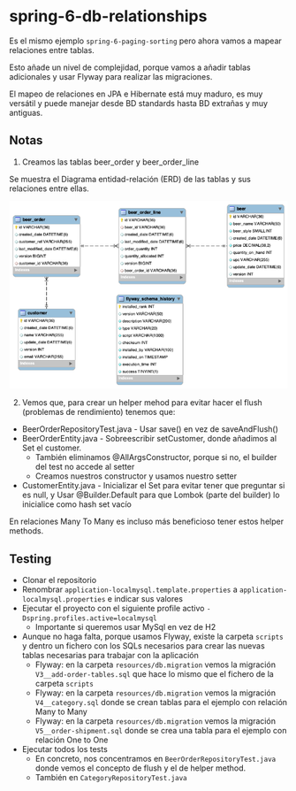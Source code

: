 # spring-6-db-relationships

Es el mismo ejemplo `spring-6-paging-sorting` pero ahora vamos a mapear relaciones entre tablas.

Esto añade un nivel de complejidad, porque vamos a añadir tablas adicionales y usar Flyway para realizar las migraciones.

El mapeo de relaciones en JPA e Hibernate está muy maduro, es muy versátil y puede manejar desde BD standards hasta BD extrañas y muy antiguas.

## Notas

1. Creamos las tablas beer_order y beer_order_line

Se muestra el Diagrama entidad-relación (ERD) de las tablas y sus relaciones entre ellas.

![alt ERD](../images/09-ERD.png)

2. Vemos que, para crear un helper mehod para evitar hacer el flush (problemas de rendimiento) tenemos que:

  - BeerOrderRepositoryTest.java - Usar save() en vez de saveAndFlush()
  - BeerOrderEntity.java - Sobreescribir setCustomer, donde añadimos al Set el customer.
    - También eliminamos @AllArgsConstructor, porque si no, el builder del test no accede al setter
    - Creamos nuestros constructor y usamos nuestro setter
  - CustomerEntity.java - Inicializar el Set para evitar tener que preguntar si es null, y Usar @Builder.Default para que Lombok (parte del builder) lo inicialice como hash set vacío 

  En relaciones Many To Many es incluso más beneficioso tener estos helper methods.

## Testing

- Clonar el repositorio
- Renombrar `application-localmysql.template.properties` a `application-localmysql.properties` e indicar sus valores
- Ejecutar el proyecto con el siguiente profile activo `-Dspring.profiles.active=localmysql`
  - Importante si queremos usar MySql en vez de H2
- Aunque no haga falta, porque usamos Flyway, existe la carpeta `scripts` y dentro un fichero con los SQLs necesarios para crear las nuevas tablas necesarias para trabajar con la aplicación
  - Flyway: en la carpeta `resources/db.migration` vemos la migración `V3__add-order-tables.sql` que hace lo mismo que el fichero de la carpeta `scripts`
  - Flyway: en la carpeta `resources/db.migration` vemos la migración `V4__category.sql` donde se crean tablas para el ejemplo con relación Many to Many
  - Flyway: en la carpeta `resources/db.migration` vemos la migración `V5__order-shipment.sql` donde se crea una tabla para el ejemplo con relación One to One
- Ejecutar todos los tests
  - En concreto, nos concentramos en `BeerOrderRepositoryTest.java` donde vemos el concepto de flush y el de helper method.
  - También en `CategoryRepositoryTest.java`
